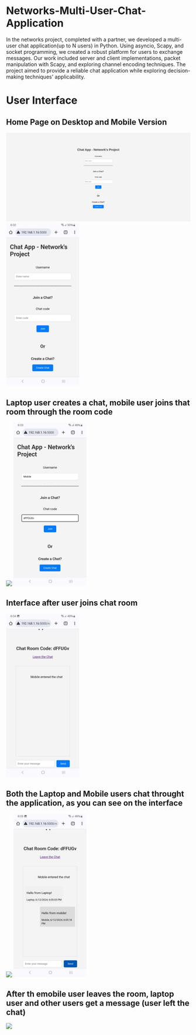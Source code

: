 # Networks-Multi-User-Chat-Application
In the networks project, completed with a partner, we developed a multi-user chat application(up to N users) in Python. Using asyncio, Scapy, and socket programming, we created a robust platform for users to exchange messages. Our work included server and client implementations, packet manipulation with Scapy, and exploring channel encoding techniques. The project aimed to provide a reliable chat application while exploring decision-making techniques' applicability.


# User Interface

## Home Page on Desktop and Mobile Version

<div>
  <img src="https://github.com/SajedHamdan09/Networks-Multi-User-Chat-Application/blob/main/UI/UI_1.jpg" />
  <img src="https://github.com/SajedHamdan09/Networks-Multi-User-Chat-Application/blob/main/UI/mb_1.jpeg" width="200" /> 
</div>



## Laptop user creates a chat, mobile user joins that room through the room code

<div>
  <img src="https://github.com/SajedHamdan09/Networks-Multi-User-Chat-Application/blob/main/UI/UI_2.jpg" width="200" />
  <img src="https://github.com/SajedHamdan09/Networks-Multi-User-Chat-Application/blob/main/UI/mb_2.jpeg" width="200" /> 
</div>



## Interface after user joins chat room

<div>
  <img src="https://github.com/SajedHamdan09/Networks-Multi-User-Chat-Application/blob/main/UI/mb_3.jpeg" width="200" /> 
</div>



## Both the Laptop and Mobile users chat throught the application, as you can see on the interface

<div>
  <img src="https://github.com/SajedHamdan09/Networks-Multi-User-Chat-Application/blob/main/UI/UI_3.jpg" width="200" />
  <img src="https://github.com/SajedHamdan09/Networks-Multi-User-Chat-Application/blob/main/UI/mb_4.jpeg" width="200" /> 
</div>



## After th emobile user leaves the room, laptop user and other users get a message (user left the chat)
<div>
  <img src="https://github.com/SajedHamdan09/Networks-Multi-User-Chat-Application/blob/main/UI/UI_4.jpg" width="200" />
</div>
